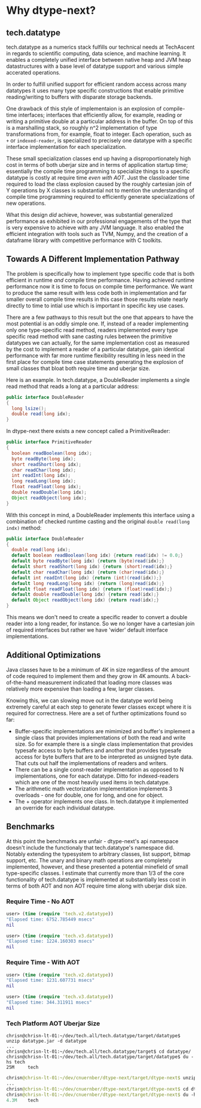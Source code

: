 # Why dtype-next?


## tech.datatype


tech.datatype as a numerics stack fulfills our technical needs at TechAscent in regards
to scientific computing, data science, and machine learning.  It enables a completely
unified interface between native heap and JVM heap datastructures with a base level
of datatype support and various simple accerated operations.


In order to fulfill unified support for efficient random access across many datatypes
it uses many type specific constructions that enable primitive reading/writing to
buffers with disparate storage backends.


One drawback of this style of implementaion is an explosion of compile-time
interfaces; interfaces that efficiently allow, for example, reading or writing a
primitive double at a particular address in the buffer.  On top of this is a
marshalling stack, so roughly n^2 implementation of type transformations from, for
example, float to integer.  Each operation, such as `+` or `indexed-reader`, is
specialized to precisely one datatype with a specific interface implementation for each
specialization.


These small specialization classes end up having a disproportionately high cost in terms
of both uberjar size and in terms of application startup time; essentially the compile
time programming to specialize things to a specific datatype is costly at require
time *even with AOT*.  Just the classloader time required to load the class explosion
caused by the roughly cartesian join of Y operations by X classes is substantial not
to mention the understanding of compile time programming required to efficiently
generate specializations of new operations.


What this design *did* achieve, however, was substantial generalized performance as
exhibited in our professional engagements of the type that is very expensive to
achieve with any JVM language.  It also enabled the efficient integration with tools
such as TVM, Numpy, and the creation of a dataframe library with competitive performance
with C toolkits.


## Towards A Different Implementation Pathway


The problem is specifically how to implement type specific code that is both efficient
in runtime *and* compile time performance.  Having achieved runtime performance now it
is time to focus on compile time performance.  We want to produce the same result with
less code both in implementation and far smaller overall compile time results in this
case those results relate nearly directly to time to intial use which is important
in specific key use cases.


There are a few pathways to this result but the one that appears to have the most
potential is an oddly simple one.  If, instead of a reader implementing only one
type-specific read method, readers implemented every type specific read method with
sane casting rules between the primitive datatypes we can actually, for the same
implementation cost as measured by the cost to implement a reader of a particular
datatype, gain identical performance with far more runtime flexibility resulting in
less need in the first place for compile time case statements generating the
explosion of small classes that bloat both require time and uberjar size.


Here is an example.  In tech.datatype, a DoubleReader implements a single read method
that reads a long at a particular address:

```java
public interface DoubleReader
{
  long lsize();
  double read(long idx);
}
```

In dtype-next there exists a new concept called a PrimitiveReader:

```java
public interface PrimitiveReader
{
  boolean readBoolean(long idx);
  byte readByte(long idx);
  short readShort(long idx);
  char readChar(long idx);
  int readInt(long idx);
  long readLong(long idx);
  float readFloat(long idx);
  double readDouble(long idx);
  Object readObject(long idx);
}
```

With this concept in mind, a DoubleReader implements this interface using a
combination of checked runtime casting and the original `double read(long indx)`
method:

```java
public interface DoubleReader
{
  double read(long idx);
  default boolean readBoolean(long idx) {return read(idx) != 0.0;}
  default byte readByte(long idx) {return (byte)read(idx);}
  default short readShort(long idx) {return (short)read(idx);}
  default char readChar(long idx) {return (char)read(idx);}
  default int readInt(long idx) {return (int)(read(idx));}
  default long readLong(long idx) {return (long)read(idx);}
  default float readFloat(long idx) {return (float)read(idx);}
  default double readDouble(long idx) {return read(idx);}
  default Object readObject(long idx) {return read(idx);}
}
```

This means we don't need to create a specific reader to convert a double reader into
a long reader, for instance.  So we no longer have a cartesian join of required
interfaces but rather we have 'wider' default interface implementations.


## Additional Optimizations


Java classes have to be a minimum of 4K in size regardless of the amount of code
required to implement them and they grow in 4K amounts.  A back-of-the-hand
measurement indicated that loading more classes was relatively more expensive than
loading a few, larger classes.


Knowing this, we can slowing move out in the datatype world being extremely careful
at each step to generate fewer classes except where it is required for correctness.
Here are a set of further optimizations found so far:



*  Buffer-specific implementations are mimimized and buffer's implement a single
class that provides implementations of both the read and write size.  So for example
there is a single class implementation that provides typesafe access to byte buffers
and another that provides typesafe access for byte buffers that are to be interpreted
as unsigned byte data.  That cuts out half the implementations of readers and writers.
*  There can be a single const-reader implementation as opposed to N implementations,
one for each datatype.  Ditto for indexed-readers which are one of the most heavily
used items in tech.datatype.
*  The arithmetic math vectorization implementation implements 3 overloads - one for
double, one for long, and one for object.
*  The + operator implements one class.  In tech.datatype it implemented an override
for each individual datatype.


## Benchmarks


At this point the benchmarks are unfair - dtype-next's api namespace doesn't include
the functionaly that tech.datatype's namespace did.  Notably extending the typesystem
to arbitrary classes, list support, bitmap support, etc.  The unary and binary math
operations are completely implemented, however, and these presented a potential
minefield of small type-specific classes.  I estimate that currently more than 1/3
of the core functionality of tech.datatype is implemented at substantially less
cost in terms of both AOT and non AOT require time along with uberjar disk size.


### Require Time - No AOT


```clojure
user> (time (require 'tech.v2.datatype))
"Elapsed time: 6752.785449 msecs"
nil
```

```clojure
user> (time (require 'tech.v3.datatype))
"Elapsed time: 1224.160303 msecs"
nil
```


### Require Time - With AOT

```clojure
user> (time (require 'tech.v2.datatype))
"Elapsed time: 1231.607731 msecs"
nil
```

```clojure
user> (time (require 'tech.v3.datatype))
"Elapsed time: 344.311911 msecs"
nil
```


### Tech Platform AOT Uberjar Size

```console
chrisn@chrisn-lt-01:~/dev/tech.all/tech.datatype/target/datatype$ unzip datatype.jar -d datatype
...
chrisn@chrisn-lt-01:~/dev/tech.all/tech.datatype/target$ cd datatype/
chrisn@chrisn-lt-01:~/dev/tech.all/tech.datatype/target/datatype$ du -hs tech
25M     tech
```

```clojure
chrisn@chrisn-lt-01:~/dev/cnuernber/dtype-next/target/dtype-next$ unzip dtype-next.jar -d dtype-next
...
chrisn@chrisn-lt-01:~/dev/cnuernber/dtype-next/target/dtype-next$ cd dtype-next
chrisn@chrisn-lt-01:~/dev/cnuernber/dtype-next/target/dtype-next$ du -hs tech
4.3M    tech
```
